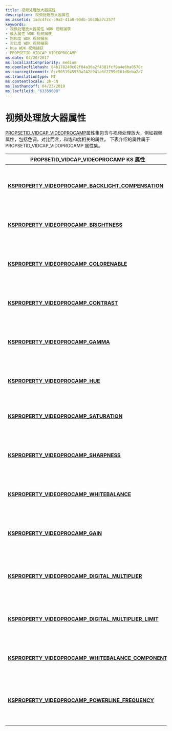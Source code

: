 ```yaml
---
title: 视频处理放大器属性
description: 视频处理放大器属性
ms.assetid: 1adc4fcc-c9a2-41a8-90db-1030ba7c257f
keywords:
- 视频处理放大器属性 WDK 视频捕获
- 放大属性 WDK 视频捕获
- 饱和度 WDK 视频捕获
- 对比度 WDK 视频捕获
- hue WDK 视频捕获
- PROPSETID_VIDCAP_VIDEOPROCAMP
ms.date: 04/20/2017
ms.localizationpriority: medium
ms.openlocfilehash: 84b178240c02f04a36a2f4381fcf9a4e6ba0570c
ms.sourcegitcommit: 0cc5051945559a242d941a6f2799d161d8eba2a7
ms.translationtype: MT
ms.contentlocale: zh-CN
ms.lasthandoff: 04/23/2019
ms.locfileid: "63359608"
---
```

# <a name="video-processing-amplifier-properties"></a>视频处理放大器属性


[PROPSETID\_VIDCAP\_VIDEOPROCAMP](https://msdn.microsoft.com/library/windows/hardware/ff568122)属性集包含与视频处理放大，例如视频属性，包括色调，对比而言，和饱和度相关的属性。 下表介绍的属性属于 PROPSETID\_VIDCAP\_VIDOPROCAMP 属性集。

<table>
<colgroup>
<col width="50%" />
<col width="50%" />
</colgroup>
<thead>
<tr class="header">
<th>PROPSETID_VIDCAP_VIDEOPROCAMP KS 属性</th>
<th>属性说明</th>
</tr>
</thead>
<tbody>
<tr class="odd">
<td><p><a href="https://msdn.microsoft.com/library/windows/hardware/ff566063" data-raw-source="[&lt;strong&gt;KSPROPERTY_VIDEOPROCAMP_BACKLIGHT_COMPENSATION&lt;/strong&gt;](https://msdn.microsoft.com/library/windows/hardware/ff566063)"><strong>KSPROPERTY_VIDEOPROCAMP_BACKLIGHT_COMPENSATION</strong></a></p></td>
<td><p>控制设置的照相机的背景光补偿。</p></td>
</tr>
<tr class="even">
<td><p><a href="https://msdn.microsoft.com/library/windows/hardware/ff566065" data-raw-source="[&lt;strong&gt;KSPROPERTY_VIDEOPROCAMP_BRIGHTNESS&lt;/strong&gt;](https://msdn.microsoft.com/library/windows/hardware/ff566065)"><strong>KSPROPERTY_VIDEOPROCAMP_BRIGHTNESS</strong></a></p></td>
<td><p>控制照相机的亮度。</p></td>
</tr>
<tr class="odd">
<td><p><a href="https://msdn.microsoft.com/library/windows/hardware/ff566066" data-raw-source="[&lt;strong&gt;KSPROPERTY_VIDEOPROCAMP_COLORENABLE&lt;/strong&gt;](https://msdn.microsoft.com/library/windows/hardware/ff566066)"><strong>KSPROPERTY_VIDEOPROCAMP_COLORENABLE</strong></a></p></td>
<td><p>控制启用照相机的颜色设置。</p></td>
</tr>
<tr class="even">
<td><p><a href="https://msdn.microsoft.com/library/windows/hardware/ff566070" data-raw-source="[&lt;strong&gt;KSPROPERTY_VIDEOPROCAMP_CONTRAST&lt;/strong&gt;](https://msdn.microsoft.com/library/windows/hardware/ff566070)"><strong>KSPROPERTY_VIDEOPROCAMP_CONTRAST</strong></a></p></td>
<td><p>控制设置的照相机的亮度。</p></td>
</tr>
<tr class="odd">
<td><p><a href="https://msdn.microsoft.com/library/windows/hardware/ff566076" data-raw-source="[&lt;strong&gt;KSPROPERTY_VIDEOPROCAMP_GAMMA&lt;/strong&gt;](https://msdn.microsoft.com/library/windows/hardware/ff566076)"><strong>KSPROPERTY_VIDEOPROCAMP_GAMMA</strong></a></p></td>
<td><p>控制设置的照相机的整个范围。</p></td>
</tr>
<tr class="even">
<td><p><a href="https://msdn.microsoft.com/library/windows/hardware/ff566078" data-raw-source="[&lt;strong&gt;KSPROPERTY_VIDEOPROCAMP_HUE&lt;/strong&gt;](https://msdn.microsoft.com/library/windows/hardware/ff566078)"><strong>KSPROPERTY_VIDEOPROCAMP_HUE</strong></a></p></td>
<td><p>控制设置的照相机的色调。</p></td>
</tr>
<tr class="odd">
<td><p><a href="https://msdn.microsoft.com/library/windows/hardware/ff566092" data-raw-source="[&lt;strong&gt;KSPROPERTY_VIDEOPROCAMP_SATURATION&lt;/strong&gt;](https://msdn.microsoft.com/library/windows/hardware/ff566092)"><strong>KSPROPERTY_VIDEOPROCAMP_SATURATION</strong></a></p></td>
<td><p>控制设置的照相机的色度。</p></td>
</tr>
<tr class="even">
<td><p><a href="https://msdn.microsoft.com/library/windows/hardware/ff566093" data-raw-source="[&lt;strong&gt;KSPROPERTY_VIDEOPROCAMP_SHARPNESS&lt;/strong&gt;](https://msdn.microsoft.com/library/windows/hardware/ff566093)"><strong>KSPROPERTY_VIDEOPROCAMP_SHARPNESS</strong></a></p></td>
<td><p>控制设置的照相机的清晰度。</p></td>
</tr>
<tr class="odd">
<td><p><a href="https://msdn.microsoft.com/library/windows/hardware/ff566095" data-raw-source="[&lt;strong&gt;KSPROPERTY_VIDEOPROCAMP_WHITEBALANCE&lt;/strong&gt;](https://msdn.microsoft.com/library/windows/hardware/ff566095)"><strong>KSPROPERTY_VIDEOPROCAMP_WHITEBALANCE</strong></a></p></td>
<td><p>控制照相机的白平衡设置。</p></td>
</tr>
<tr class="even">
<td><p><a href="https://msdn.microsoft.com/library/windows/hardware/ff566074" data-raw-source="[&lt;strong&gt;KSPROPERTY_VIDEOPROCAMP_GAIN&lt;/strong&gt;](https://msdn.microsoft.com/library/windows/hardware/ff566074)"><strong>KSPROPERTY_VIDEOPROCAMP_GAIN</strong></a></p></td>
<td><p>一个照相机的控件获取设置。</p></td>
</tr>
<tr class="odd">
<td><p><a href="https://msdn.microsoft.com/library/windows/hardware/ff566071" data-raw-source="[&lt;strong&gt;KSPROPERTY_VIDEOPROCAMP_DIGITAL_MULTIPLIER&lt;/strong&gt;](https://msdn.microsoft.com/library/windows/hardware/ff566071)"><strong>KSPROPERTY_VIDEOPROCAMP_DIGITAL_MULTIPLIER</strong></a></p></td>
<td><p>控制照相机的数字的缩放倍数。</p></td>
</tr>
<tr class="even">
<td><p><a href="https://msdn.microsoft.com/library/windows/hardware/ff566072" data-raw-source="[&lt;strong&gt;KSPROPERTY_VIDEOPROCAMP_DIGITAL_MULTIPLIER_LIMIT&lt;/strong&gt;](https://msdn.microsoft.com/library/windows/hardware/ff566072)"><strong>KSPROPERTY_VIDEOPROCAMP_DIGITAL_MULTIPLIER_LIMIT</strong></a></p></td>
<td><p>控制照相机的数字缩放的上限。</p></td>
</tr>
<tr class="odd">
<td><p><a href="https://msdn.microsoft.com/library/windows/hardware/ff566097" data-raw-source="[&lt;strong&gt;KSPROPERTY_VIDEOPROCAMP_WHITEBALANCE_COMPONENT&lt;/strong&gt;](https://msdn.microsoft.com/library/windows/hardware/ff566097)"><strong>KSPROPERTY_VIDEOPROCAMP_WHITEBALANCE_COMPONENT</strong></a></p></td>
<td><p>控制照相机的白平衡设置。</p></td>
</tr>
<tr class="even">
<td><p><a href="https://msdn.microsoft.com/library/windows/hardware/ff566086" data-raw-source="[&lt;strong&gt;KSPROPERTY_VIDEOPROCAMP_POWERLINE_FREQUENCY&lt;/strong&gt;](https://msdn.microsoft.com/library/windows/hardware/ff566086)"><strong>KSPROPERTY_VIDEOPROCAMP_POWERLINE_FREQUENCY</strong></a></p></td>
<td><p>控制照相机的操作环境的 powerline 频率。</p></td>
</tr>
</tbody>
</table>

 

 

 




